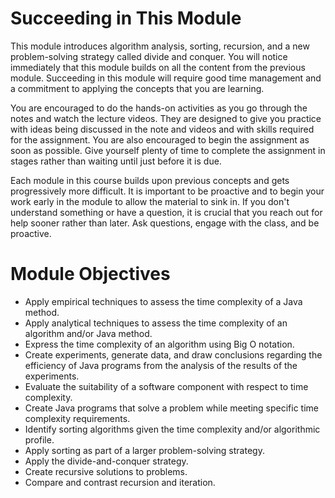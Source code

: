 # Succeeding in This Module

This module introduces algorithm analysis, sorting, recursion, and a new
problem-solving strategy called divide and conquer. You will notice immediately
that this module builds on all the content from the previous module. Succeeding
in this module will require good time management and a commitment to applying
the concepts that you are learning. 

You are encouraged to do the hands-on activities as you go through the notes and
watch the lecture videos. They are designed to give you practice with ideas
being discussed in the note and videos and with skills required for the
assignment. You are also encouraged to begin the assignment as soon as possible.
Give yourself plenty of time to complete the assignment in stages rather than
waiting until just before it is due.

Each module in this course builds upon previous concepts and gets progressively
more difficult. It is important to be proactive and to begin your work early in
the module to allow the material to sink in. If you don't understand something
or have a question, it is crucial that you reach out for help sooner rather than
later. Ask questions, engage with the class, and be proactive.


# Module Objectives

- Apply empirical techniques to assess the time complexity of a Java method.
- Apply analytical techniques to assess the time complexity of an algorithm
  and/or Java method.
- Express the time complexity of an algorithm using Big O notation.
- Create experiments, generate data, and draw conclusions regarding the
  efficiency of Java programs from the analysis of the results of the
  experiments.
- Evaluate the suitability of a software component with respect to time
  complexity.
- Create Java programs that solve a problem while meeting specific time
  complexity requirements.
- Identify sorting algorithms given the time complexity and/or algorithmic
  profile.
- Apply sorting as part of a larger problem-solving strategy.
- Apply the divide-and-conquer strategy.
- Create recursive solutions to problems.
- Compare and contrast recursion and iteration.
